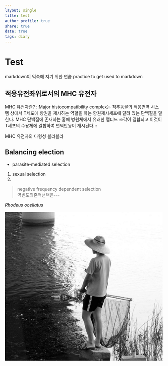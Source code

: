 ```yaml
---
layout: single
title: test
author_profile: true
share: true
date: true
tags: diary
---
```


# Test
markdown이 익숙해 지기 위한 연습
practice to get used to markdown

## 적응유전좌위로서의 MHC 유전자
MHC 유전자란?
::Major histocompatibility complex는 척추동물의 적응면역 시스템 상에서 T세포에 항원을 제시하는 역할을 하는 항원제시세포에 달려 있는 단백질을 말한다. MHC 단백질에 존재하는 홈에 병원체에서 유래한 펩티드 조각이 결합되고 이것이 T세포의 수용체에 결합하여 면역반응이 개시된다.::

MHC 유전자의 다형성
블라블라

## Balancing election
* parasite-mediated selection
1. sexual selection
2. 
> negative frequency dependent selection  
> 역빈도의존적선택은---  

_Rhodeus ocellatus_

![](/assets/images/iam.jpg)

